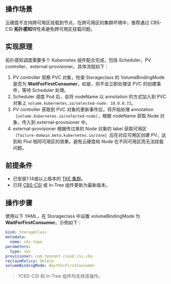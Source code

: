 ## 操作场景


云硬盘不支持跨可用区挂载到节点，在跨可用区的集群环境中，推荐通过 CBS-CSI **拓扑感知**特性来避免跨可用区挂载问题。


## 实现原理

拓扑感知调度需要多个 Kubernetes 组件配合完成，包括 Scheduler、PV controller、external-provisioner。具体流程如下：

1. PV controller 观察 PVC 对象，检查 Storageclass 的 VolumeBindingMode 是否为 **WaitForFirstConsumer**，如是，则不会立即处理该 PVC 的创建事件，等待 Scheduler 处理。
2. Scheduler 调度 Pod 后，会将 nodeName 以 annotation 的方式加入到 PVC 对象上 `volume.kubernetes.io/selected-node: 10.0.0.72`。
3. PV controller 获取到 PVC 对象的更新事件后，将开始处理 annotation（`volume.kubernetes.io/selected-node`），根据 nodeName 获取 Node 对象，传入到 external-provisioner 中。
4. external-provisioner 根据传过来的 Node 对象的 label 获取可用区（`failure-domain.beta.kubernetes.io/zone`）后在对应可用区创建 PV，达到和 Pod 相同可用区的效果，避免云硬盘和 Node 在不同可用区而无法挂载问题。


## 前提条件

- 已安装1.14或以上版本的 [TKE 集群](https://cloud.tencent.com/document/product/457/32189)。
- 已将  [CBS-CSI](https://github.com/TencentCloud/kubernetes-csi-tencentcloud/blob/master/docs/README_CBS.md) 或 In-Tree 组件更新为最新版本。

## 操作步骤

使用以下 YAML，在 Storageclass 中设置 volumeBindingMode 为 **WaitForFirstConsumer**。示例如下：

```yaml
kind: StorageClass
metadata:
  name: cbs-topo
parameters:
  type: cbs
provisioner: com.tencent.cloud.csi.cbs
reclaimPolicy: Delete
volumeBindingMode: WaitForFirstConsumer
```

>?CBS-CSI 和 In-Tree 组件均支持该操作。

